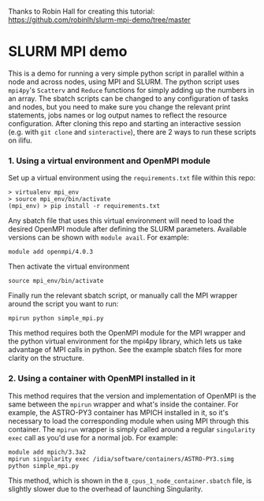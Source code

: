 Thanks to Robin Hall for creating this tutorial: https://github.com/robinlh/slurm-mpi-demo/tree/master

# SLURM MPI demo

This is a demo for running a very simple python script in parallel within a node and across nodes, using MPI and SLURM. The python script uses `mpi4py`'s `Scatterv` and `Reduce` functions for simply adding up the numbers in an array. The sbatch scripts can be changed to any configuration of tasks and nodes, but you need to make sure you change the relevant print statements, jobs names or log output names to reflect the resource configuration. After cloning this repo and starting an interactive session (e.g. with `git clone` and `sinteractive`), there are 2 ways to run these scripts on ilifu.

### 1. Using a virtual environment and OpenMPI module
Set up a virtual environment using the `requirements.txt` file within this repo:
```
> virtualenv mpi_env
> source mpi_env/bin/activate
(mpi_env) > pip install -r requirements.txt
```
Any sbatch file that uses this virtual environment will need to load the desired OpenMPI module after defining the SLURM parameters. Available versions can be shown with `module avail`. For example:

```
module add openmpi/4.0.3
```

Then activate the virtual environment

```
source mpi_env/bin/activate
```

Finally run the relevant sbatch script, or manually call the MPI wrapper around the script you want to run:

```
mpirun python simple_mpi.py
```

This method requires both the OpenMPI module for the MPI wrapper and the python virtual environment for the mpi4py library, which lets us take advantage of MPI calls in python. See the example sbatch files for more clarity on the structure.

### 2. Using a container with OpenMPI installed in it
This method requires that the version and implementation of OpenMPI is the same between the `mpirun` wrapper and what's inside the container. For example, the ASTRO-PY3 container has MPICH installed in it, so it's necessary to load the corresponding module when using MPI through this container. The `mpirun` wrapper is simply called around a regular `singularity exec` call as you'd use for a normal job. For example:

```
module add mpich/3.3a2
mpirun singularity exec /idia/software/containers/ASTRO-PY3.simg python simple_mpi.py
```

This method, which is shown in the `8_cpus_1_node_container.sbatch` file, is slightly slower due to the overhead of launching Singularity.
